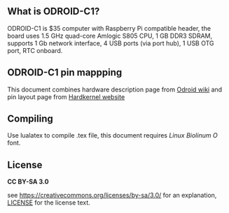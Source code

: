 ## What is ODROID-C1?

ODROID-C1 is $35 computer with Raspberry Pi compatible header, the board uses 1.5 GHz quad-core Amlogic S805 CPU, 1 GB DDR3 SDRAM,
supports 1 Gb network interface, 4 USB ports (via port hub), 1 USB OTG port, RTC onboard.

## ODROID-C1 pin mappping

This document combines hardware description page from [Odroid wiki](http://odroid.com/dokuwiki/doku.php?id=en:c1_hardware)
and pin layout page from [Hardkernel website](http://www.hardkernel.com/main/products/prdt_info.php?g_code=G141578608433&tab_idx=2)

## Compiling

Use lualatex to compile .tex file, this document requires *Linux Biolinum O* font.


## License

**CC BY-SA 3.0**

see https://creativecommons.org/licenses/by-sa/3.0/
for an explanation, [LICENSE](LICENSE) for the license text.
